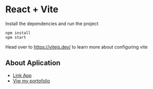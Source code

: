 # React + Vite

Install the dependencies and run the project
```
npm install
npm start
```

Head over to https://vitejs.dev/ to learn more about configuring vite
## About Aplication

- [Link App](https://tomatofoodap.netlify.app/)
- [Viw my portofolio](https://vasymoldovanportfolio.netlify.app/)

